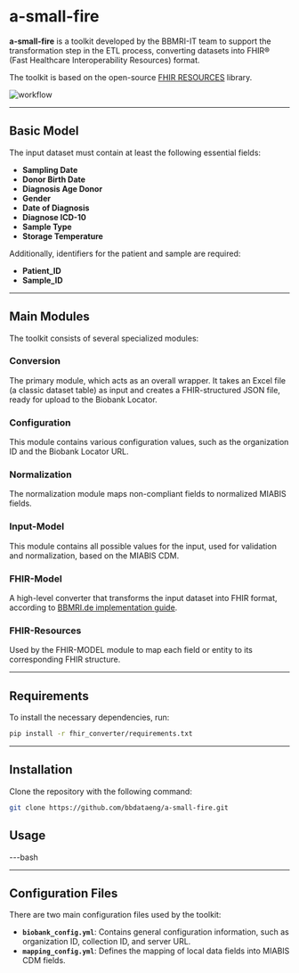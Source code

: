 
# a-small-fire

**a-small-fire** is a toolkit developed by the BBMRI-IT team to support the transformation step in the ETL process, converting datasets into FHIR® (Fast Healthcare Interoperability Resources) format.

The toolkit is based on the open-source [FHIR RESOURCES](https://github.com/nazrulworld/fhir.resources) library.

![workflow](https://github.com/bbdataeng/a-small-fhir/blob/simpler-fhir/figures/asmallfire.png)

---

## Basic Model

The input dataset must contain at least the following essential fields:


- **Sampling Date**
- **Donor Birth Date**
- **Diagnosis Age Donor**
- **Gender**
- **Date of Diagnosis**
- **Diagnose ICD-10**
- **Sample Type**
- **Storage Temperature**

Additionally, identifiers for the patient and sample are required:

- **Patient_ID**
- **Sample_ID**

---

## Main Modules

The toolkit consists of several specialized modules:

### **Conversion**
The primary module, which acts as an overall wrapper. It takes an Excel file (a classic dataset table) as input and creates a FHIR-structured JSON file, ready for upload to the Biobank Locator.

### **Configuration**
This module contains various configuration values, such as the organization ID and the Biobank Locator URL.

### **Normalization**
The normalization module maps non-compliant fields to normalized MIABIS fields.

### **Input-Model**
This module contains all possible values for the input, used for validation and normalization, based on the MIABIS CDM.

### **FHIR-Model**
A high-level converter that transforms the input dataset into FHIR format, according to [BBMRI.de implementation guide](https://samply.github.io/bbmri-fhir-ig/).

### **FHIR-Resources**
Used by the FHIR-MODEL module to map each field or entity to its corresponding FHIR structure.

---

## Requirements

To install the necessary dependencies, run:

```bash
pip install -r fhir_converter/requirements.txt
```

---

## Installation

Clone the repository with the following command:

```bash
git clone https://github.com/bbdataeng/a-small-fire.git
```

## Usage
---bash

---

## Configuration Files

There are two main configuration files used by the toolkit:

- **`biobank_config.yml`**: Contains general configuration information, such as organization ID, collection ID, and server URL.
- **`mapping_config.yml`**: Defines the mapping of local data fields into MIABIS CDM fields.

